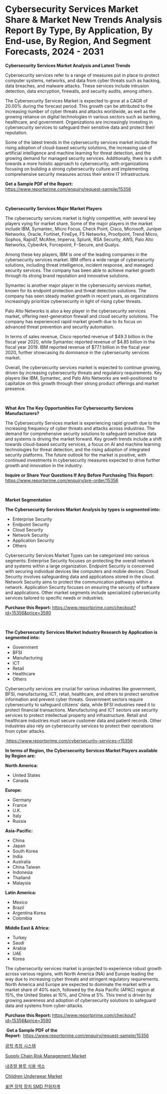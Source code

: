 <p><h1>Cybersecurity Services Market Share & Market New Trends Analysis Report By Type, By Application, By End-use, By Region, And Segment Forecasts, 2024 - 2031</h1></p><p><strong>Cybersecurity Services Market Analysis and Latest Trends</strong></p>
<p><p>Cybersecurity services refer to a range of measures put in place to protect computer systems, networks, and data from cyber threats such as hacking, data breaches, and malware attacks. These services include intrusion detection, data encryption, firewalls, and security audits, among others.</p><p>The Cybersecurity Services Market is expected to grow at a CAGR of 20.00% during the forecast period. This growth can be attributed to the increasing number of cyber threats and attacks worldwide, as well as the growing reliance on digital technologies in various sectors such as banking, healthcare, and government. Organizations are increasingly investing in cybersecurity services to safeguard their sensitive data and protect their reputation.</p><p>Some of the latest trends in the cybersecurity services market include the rising adoption of cloud-based security solutions, the increasing use of artificial intelligence and machine learning for threat detection, and the growing demand for managed security services. Additionally, there is a shift towards a more holistic approach to cybersecurity, with organizations focusing on building a strong cybersecurity culture and implementing comprehensive security measures across their entire IT infrastructure.</p></p>
<p><strong>Get a Sample PDF of the Report:&nbsp;</strong> <a href="https://www.reportprime.com/enquiry/request-sample/15356">https://www.reportprime.com/enquiry/request-sample/15356</a></p>
<p>&nbsp;</p>
<p><strong>Cybersecurity Services Major Market Players</strong></p>
<p><p>The cybersecurity services market is highly competitive, with several key players vying for market share. Some of the major players in the market include IBM, Symantec, Micro Focus, Check Point, Cisco, Microsoft, Juniper Networks, Oracle, Fortinet, FireEye, F5 Networks, Proofpoint, Trend Micro, Sophos, Rapid7, McAfee, Imperva, Splunk, RSA Security, AWS, Palo Alto Networks, CyberArk, Forcepoint, F-Secure, and Qualys.</p><p>Among these key players, IBM is one of the leading companies in the cybersecurity services market. IBM offers a wide range of cybersecurity solutions, including threat intelligence, incident response, and managed security services. The company has been able to achieve market growth through its strong brand reputation and innovative solutions.</p><p>Symantec is another major player in the cybersecurity services market, known for its endpoint protection and threat detection solutions. The company has seen steady market growth in recent years, as organizations increasingly prioritize cybersecurity in light of rising cyber threats.</p><p>Palo Alto Networks is also a key player in the cybersecurity services market, offering next-generation firewall and cloud security solutions. The company has experienced rapid market growth due to its focus on advanced threat prevention and security automation.</p><p>In terms of sales revenue, Cisco reported revenue of $49.3 billion in the fiscal year 2020, while Symantec reported revenue of $4.85 billion in the fiscal year 2019. IBM reported revenue of $77.1 billion in the fiscal year 2020, further showcasing its dominance in the cybersecurity services market. </p><p>Overall, the cybersecurity services market is expected to continue growing, driven by increasing cybersecurity threats and regulatory requirements. Key players like IBM, Symantec, and Palo Alto Networks are well-positioned to capitalize on this growth through their strong product offerings and market presence.</p></p>
<p>&nbsp;</p>
<p><strong>What Are The Key Opportunities For Cybersecurity Services Manufacturers?</strong></p>
<p><p>The Cybersecurity Services market is experiencing rapid growth due to the increasing frequency of cyber threats and attacks across industries. The demand for comprehensive security solutions to safeguard sensitive data and systems is driving the market forward. Key growth trends include a shift towards cloud-based security services, a focus on AI and machine learning technologies for threat detection, and the rising adoption of integrated security platforms. The future outlook for the market is positive, with continued investments in cybersecurity measures expected to drive further growth and innovation in the industry.</p></p>
<p><strong>Inquire or Share Your Questions If Any Before Purchasing This Report:</strong> <a href="https://www.reportprime.com/enquiry/pre-order/15356">https://www.reportprime.com/enquiry/pre-order/15356</a></p>
<p>&nbsp;</p>
<p><strong>Market Segmentation</strong></p>
<p><strong>The Cybersecurity Services Market Analysis by types is segmented into:</strong></p>
<p><ul><li>Enterprise Security</li><li>Endpoint Security</li><li>Cloud Security</li><li>Network Security</li><li>Application Security</li><li>Others</li></ul></p>
<p><p>Cybersecurity Services Market Types can be categorized into various segments: Enterprise Security focuses on protecting the overall network and systems within a large organization. Endpoint Security is concerned with securing individual devices like computers and mobile devices. Cloud Security involves safeguarding data and applications stored in the cloud. Network Security aims to protect the communication pathways within a network. Application Security focuses on ensuring the security of software and applications. Other market segments include specialized cybersecurity services tailored to specific needs or industries.</p></p>
<p><strong>Purchase this Report:&nbsp;</strong><a href="https://www.reportprime.com/checkout?id=15356&price=3590">https://www.reportprime.com/checkout?id=15356&price=3590</a></p>
<p>&nbsp;</p>
<p><strong>The Cybersecurity Services Market Industry Research by Application is segmented into:</strong></p>
<p><ul><li>Government</li><li>BFSI</li><li>Manufacturing</li><li>ICT</li><li>Retail</li><li>Healthcare</li><li>Others</li></ul></p>
<p><p>Cybersecurity services are crucial for various industries like government, BFSI, manufacturing, ICT, retail, healthcare, and others to protect sensitive information and prevent cyber threats. Government sectors require cybersecurity to safeguard citizens' data, while BFSI industries need it to protect financial transactions. Manufacturing and ICT sectors use security services to protect intellectual property and infrastructure. Retail and healthcare industries must secure customer data and patient records. Other industries also rely on cybersecurity services to protect their operations from cyber attacks.</p></p>
<p><a href="https://www.reportprime.com/cybersecurity-services-r15356">&nbsp;https://www.reportprime.com/cybersecurity-services-r15356</a></p>
<p><strong>In terms of Region, the Cybersecurity Services Market Players available by Region are:</strong></p>
<p>
    <p> <strong> North America: </strong>
        <ul>
            <li>United States</li>
            <li>Canada</li>
        </ul>
        </p> 
    <p> <strong> Europe: </strong>
        <ul>
            <li>Germany</li>
            <li>France</li>
            <li>U.K.</li>
            <li>Italy</li>
            <li>Russia</li>
        </ul>
        </p> 
    <p> <strong> Asia-Pacific: </strong>
        <ul>
            <li>China</li>
            <li>Japan</li>
            <li>South Korea</li>
            <li>India</li>
            <li>Australia</li>
            <li>China Taiwan</li>
            <li>Indonesia</li>
            <li>Thailand</li>
            <li>Malaysia</li>
        </ul>
        </p> 
    <p> <strong> Latin America: </strong>
        <ul>
            <li>Mexico</li>
            <li>Brazil</li>
            <li>Argentina Korea</li>
            <li>Colombia</li>
        </ul>
        </p> 
    <p> <strong> Middle East & Africa: </strong>
        <ul>
            <li>Turkey</li>
            <li>Saudi</li>
            <li>Arabia</li>
            <li>UAE</li>
            <li>Korea</li>
        </ul>
    </p>
    </p>
<p><p>The cybersecurity services market is projected to experience robust growth across various regions, with North America (NA) and Europe leading the way due to increasing cyber threats and stringent regulatory requirements. North America and Europe are expected to dominate the market with a market share of 40% each, followed by the Asia Pacific (APAC) region at 15%, the United States at 10%, and China at 5%. This trend is driven by growing awareness and adoption of cybersecurity solutions to safeguard data and systems from cyber-attacks.</p></p>
<p><strong>Purchase this Report: </strong><a href="https://www.reportprime.com/checkout?id=15356&price=3590">https://www.reportprime.com/checkout?id=15356&price=3590</a></p>
<p>&nbsp;<strong>Get a Sample PDF of the Report:&nbsp;&nbsp;</strong><a href="https://www.reportprime.com/enquiry/request-sample/15356">https://www.reportprime.com/enquiry/request-sample/15356</a></p>
<p><strong></strong></p>
<p><p><a href="https://medium.com/@tomienow676/%EA%B4%91%ED%95%99-%EC%B8%A1%EC%A0%95-%EC%8B%9C%EC%8A%A4%ED%85%9C-%EC%8B%9C%EC%9E%A5-%EA%B7%9C%EB%AA%A8-%ED%83%80%EC%9E%85%EB%B3%84-%EB%B8%8C%EB%A6%AC%EC%A7%80%ED%98%95-cmm-%EA%B4%80%EC%A0%88%ED%98%95-cmm-%ED%84%B0%EC%B9%98-%ED%83%80%EC%9E%85-%EB%A0%88%EC%9D%B4%EC%A0%80-%ED%8A%B8%EB%9E%98%EC%BB%A4%ED%98%95-cmm-%EA%B4%91%ED%95%99-%EB%94%94%EC%A7%80%ED%83%80%EC%9D%B4%EC%A0%80-%EB%B0%8F-%EC%8A%A4%EC%BA%90%EB%84%88-%EA%B3%A0%EC%A0%95%ED%98%95-%EA%B4%91%ED%95%99-%EB%94%94%EC%A7%80%ED%83%80%EC%9D%B4%EC%A0%80-%EB%B0%8F-fb53e96f7729">광학 측정 시스템</a></p><p><a href="https://github.com/kmtkihkn89/Market-Research-Report-List-1/blob/main/supply-chain-risk-management-market.md">Supply Chain Risk Management Market</a></p><p><a href="https://medium.com/@jordybecker/%EC%9E%90%EC%97%B0-%ED%8C%8C%EB%9E%80%EC%83%89-%EC%8B%9D%ED%92%88-%EC%97%BC%EC%83%89-%EC%8B%9C%EC%9E%A5%EC%97%90-%EB%8C%80%ED%95%9C-%ED%86%B5%EC%B0%B0-%EC%8B%9C%EC%9E%A5-%EC%B0%B8%EA%B0%80%EC%9E%90-%EC%8B%9C%EC%9E%A5-%EA%B7%9C%EB%AA%A8-%EC%A7%80%EB%A6%AC%EC%A0%81-%EC%A7%80%EC%97%AD-%EB%B0%8F-%EC%98%88%EC%B8%A1-2024-2031-60df2981e245">내추럴 블루 식용 색소</a></p><p><a href="https://medium.com/@abdulkoss1996/global-children-underwear-market-exploring-market-share-market-trends-and-future-growth-0d317e492fd8">Children Underwear Market</a></p><p><a href="https://github.com/AidenReinger/Market-Research-Report-List-1/blob/main/5545155122994.md">표면 장착 장치 SMD 전위차계</a></p></p>